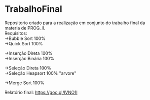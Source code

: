 # TrabalhoFinal
<p>
Repositorio criado para a realização em conjunto do trabalho final da materia de PROG_II.<br/>
Requisitos:<br/>
->Bubble Sort  100%<br/>
->Quick Sort   100% <br/>

->Inserção Direta  100% <br/>
->Inserção Binária 100%<br/>

->Seleção Direta  100%<br/>
->Seleção Heapsort  100% "arvore"<br/>

->Merge Sort  100%<br/>

Relatório final: https://goo.gl/lVNO1l<br/>
</p>
